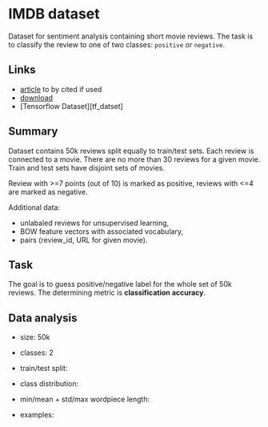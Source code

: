 [article]: https://aclanthology.org/P11-1015
[download]: http://ai.stanford.edu/~amaas/data/sentiment/
[tf_dataset]: https://www.tensorflow.org/datasets/catalog/imdb_reviews

# IMDB dataset

Dataset for sentiment analysis containing short movie reviews. The task is to
classify the review to one of two classes: `positive` or `negative`.

## Links

- [article][article] to by cited if used
- [download][download]
- [Tensorflow Dataset][tf_datset]

## Summary

Dataset contains 50k reviews split equally to train/test sets. Each review is
connected to a movie. There are no more than 30 reviews for a given movie. Train
and test sets have disjoint sets of movies.

Review with >=7 points (out of 10) is marked as positive, reviews with <=4 are
marked as negative.

Additional data:
- unlabaled reviews for unsupervised learning,
- BOW feature vectors with associated vocabulary,
- pairs (review_id, URL for given movie).


## Task

The goal is to guess positive/negative label for the whole set of 50k reviews.
The determining metric is **classification accuracy**.

## Data analysis

- size: 50k
- classes: 2
- train/test split:
- class distribution:

- min/mean + std/max wordpiece length:
- examples:
